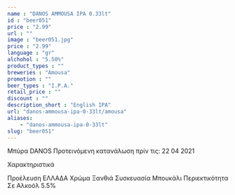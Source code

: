 ```yaml
---
name : "DANOS AMMOUSA IPA 0.33lt"
id : "beer051"
price : "2.99"
url : ""
image : "beer051.jpg"
price : "2.99"
language : "gr"
alchohol : "5.50%"
product_types : ""
breweries : "Amousa"
promotion : ""
beer_types : "I.P.A."
retail_price : ""
discount : ""
description_short : "English IPA"
url: "danos-ammousa-ipa-0-33lt/amousa"
aliases: 
    - "danos-ammousa-ipa-0-33lt"
slug: "beer051"
---
```


Μπύρα DANOS
Προτεινόμενη κατανάλωση πρίν τις: 22 04 2021

Χαρακτηριστικά

Προέλευση
ΕΛΛΑΔΑ
Χρώμα
Ξανθιά
Συσκευασία
Μπουκάλι
Περιεκτικότητα Σε Αλκοόλ
5.5%